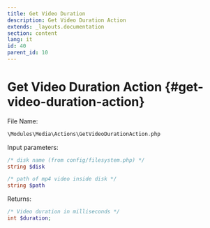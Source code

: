 ```yaml
---
title: Get Video Duration
description: Get Video Duration Action
extends: _layouts.documentation
section: content
lang: it
id: 40
parent_id: 10
---
```


# Get Video Duration Action {#get-video-duration-action}

File Name:

```php
\Modules\Media\Actions\GetVideoDurationAction.php
```

Input parameters:

```php
/* disk name (from config/filesystem.php) */
string $disk

/* path of mp4 video inside disk */
string $path
```

Returns:

```php
/* Video duration in milliseconds */
int $duration;
```